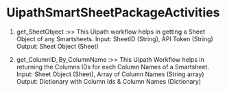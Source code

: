 # UipathSmartSheetPackageActivities
1. get_SheetObject :>> 
  This Uipath workflow helps in getting a Sheet Object of any Smartsheets. 
  Input: SheetID (String), API Token (String)
  Output: Sheet Object (Sheet)
  
2. get_ColumnID_By_ColumnName :>> 
  This Uipath Workflow helps in returning the Columns IDs for each Column Names of a Smartsheet. 
  Input: Sheet Object (Sheet), Array of Column Names (String array)
  Output: Dictionary with Column Ids & Column Names (Dictionary)

